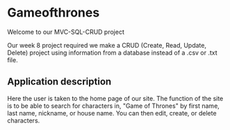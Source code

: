 # Gameofthrones
Welcome to our MVC-SQL-CRUD project

Our week 8 project required we make a CRUD (Create, Read, Update, Delete) project using information from a database instead of a .csv or .txt file.


## Application description 
Here the user is taken to the home page of our site. The function of the site is to be able to search for characters in, "Game of Thrones" by first name, last name, nickname, or house name.
You can then edit, create, or delete characters. 
 
